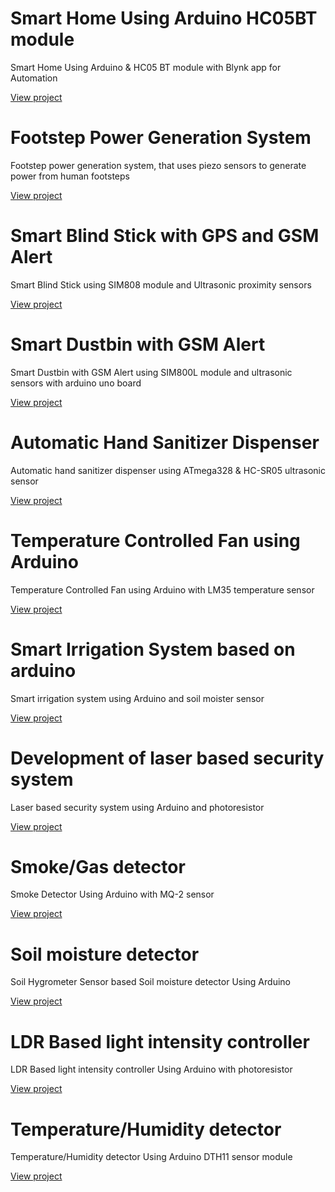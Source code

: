# Smart Home Using Arduino HC05BT module

 Smart Home Using Arduino  & HC05 BT module with Blynk app for  Automation

[View project](Readmes/p2.md)

<!--3300-->


# Footstep Power Generation System

Footstep power generation system, that uses piezo sensors to generate power from human footsteps

[View project](Readmes/p1.md)

<!--5500-->

# Smart Blind Stick with GPS and GSM Alert

Smart Blind Stick using SIM808 module and Ultrasonic proximity sensors


[View project](Readmes/p12.md)

<!--4200 only with gps&gsm -->


# Smart Dustbin with GSM Alert

Smart Dustbin with GSM Alert using SIM800L module and ultrasonic sensors with arduino uno board

[View project](Readmes/p11.md)

<!--4000-->


# Automatic Hand Sanitizer Dispenser

Automatic hand sanitizer dispenser using ATmega328 & HC-SR05 ultrasonic sensor

[View project](Readmes/p10.md)

<!--1350-->


# Temperature Controlled Fan using Arduino

Temperature Controlled Fan using Arduino with LM35 temperature sensor

[View project](Readmes/p3.md)

<!--1250-->


# Smart Irrigation System based on arduino 

Smart irrigation system using Arduino and soil moister sensor

[View project](Readmes/p4.md)

<!--1200-->


# Development of laser based security system 

Laser based security system  using Arduino and photoresistor

[View project](Readmes/p5.md)

<!--900-->


# Smoke/Gas detector 

Smoke Detector Using Arduino with MQ-2 sensor

[View project](Readmes/p6.md)

<!--1300--->


# Soil moisture detector

Soil Hygrometer Sensor based Soil moisture detector Using Arduino 

[View project](Readmes/p7.md)

<!--800-->


# LDR Based light intensity controller

LDR Based light intensity controller Using Arduino with photoresistor

[View project](Readmes/p8.md)

<!--800-->


# Temperature/Humidity detector 

Temperature/Humidity detector  Using Arduino DTH11 sensor module

[View project](Readmes/p9.md)

<!--1350-->

#
